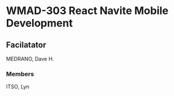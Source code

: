 # WMAD-303 React Navite Mobile Development

## Facilatator 
MEDRANO, Dave H.

### Members
ITSO, Lyn
